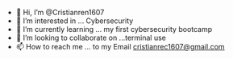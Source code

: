 - 👋 Hi, I’m @Cristianren1607
- 👀 I’m interested in ... Cybersecurity 
- 🌱 I’m currently learning ... my first cybersecurity bootcamp
- 💞️ I’m looking to collaborate on ...terminal use 
- 📫 How to reach me ... to my Email cristianrec1607@gmail.com

<!---
Cristianren1607/Cristianren1607 is a ✨ special ✨ repository because its `README.md` (this file) appears on your GitHub profile.
You can click the Preview link to take a look at your changes.
--->
